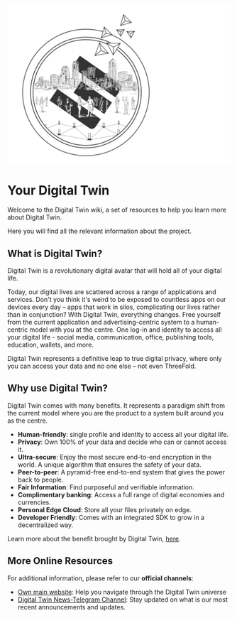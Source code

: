 ![](img/digital_twin_intro.png)

# Your Digital Twin

Welcome to the Digital Twin wiki, a set of resources to help you learn more about Digital Twin.

Here you will find all the relevant information about the project.

## What is Digital Twin?

Digital Twin is a revolutionary digital avatar that will hold all of your digital life.

Today, our digital lives are scattered across a range of applications and services. Don't you think it's weird to be exposed to countless apps on our devices every day – apps that work in silos, complicating our lives rather than in conjunction? With Digital Twin, everything changes. Free yourself from the current application and advertising-centric system to a human-centric model with you at the centre. One log-in and identity to access all your digital life - social media, communication, office, publishing tools, education, wallets, and more.

Digital Twin represents a definitive leap to true digital privacy, where only you can access your data and no one else – not even ThreeFold.

## Why use Digital Twin?

Digital Twin comes with many benefits. It represents a paradigm shift from the current model where you are the product to a system built around you as the centre.

- **Human-friendly**: single profile and identity to access all your digital life.
- **Privacy**: Own 100% of your data and decide who can or cannot access it.
- **Ultra-secure**: Enjoy the most secure end-to-end encryption in the world. A unique algorithm that ensures the safety of your data. 
- **Peer-to-peer**: A pyramid-free end-to-end system that gives the power back to people.
- **Fair Information**: Find purposeful and verifiable information.
- **Complimentary banking**: Access a full range of digital economies and currencies.
- **Personal Edge Cloud**: Store all your files privately on edge.
- **Developer Friendly**: Comes with an integrated SDK to grow in a decentralized way.

Learn more about the benefit brought by Digital Twin, [here](benefits).

## More Online Resources

For additional information, please refer to our **official channels**: 
- [Own main website](https://mydigitaltwin.io/): Help you navigate through the Digital Twin universe 
- [Digital Twin News-Telegram Channel](https://t.me/joinchat/JnJfqY9tfAU1NTY0): Stay updated on what is our most recent announcements and updates.

